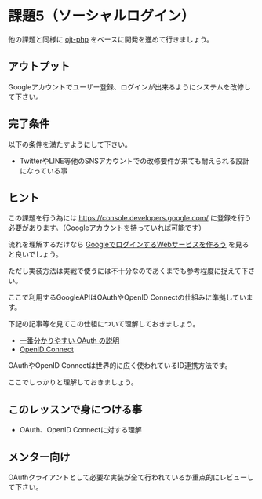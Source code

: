# 課題5（ソーシャルログイン）

他の課題と同様に [ojt-php](https://github.com/keitakn/ojt-php) をベースに開発を進めて行きましょう。

## アウトプット

Googleアカウントでユーザー登録、ログインが出来るようにシステムを改修して下さい。

## 完了条件

以下の条件を満たすようにして下さい。

- TwitterやLINE等他のSNSアカウントでの改修要件が来ても耐えられる設計になっている事

## ヒント

この課題を行う為には https://console.developers.google.com/ に登録を行う必要があります。（Googleアカウントを持っていれば可能です）

流れを理解するだけなら [GoogleでログインするWebサービスを作ろう](https://dotinstall.com/lessons/google_connect_php_v2) を見ると良いでしょう。

ただし実装方法は実戦で使うには不十分なのであくまでも参考程度に捉えて下さい。

ここで利用するGoogleAPIはOAuthやOpenID Connectの仕組みに準拠しています。

下記の記事等を見てこの仕組について理解しておきましょう。

- [一番分かりやすい OAuth の説明](https://qiita.com/TakahikoKawasaki/items/e37caf50776e00e733be)
- [OpenID Connect](https://qiita.com/TakahikoKawasaki/items/498ca08bbfcc341691fe)

OAuthやOpenID Connectは世界的に広く使われているID連携方法です。

ここでしっかりと理解しておきましょう。

## このレッスンで身につける事

- OAuth、OpenID Connectに対する理解

## メンター向け

OAuthクライアントとして必要な実装が全て行われているか重点的にレビューして下さい。
